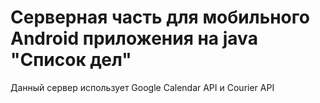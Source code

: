 # Серверная часть для мобильного Android приложения на java "Список дел"


Данный сервер использует Google Calendar API и Courier API
